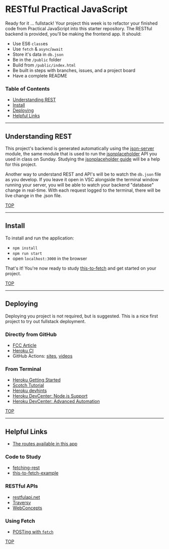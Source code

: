 # RESTful Practical JavaScript

Ready for it ... fullstack!  Your project this week is to refactor your finished code from Practical JavaScript into this starter repository.  The RESTful backend is provided, you'll be making the frontend app.  It should:

* Use ES6 `class`es
* Use `fetch` & `async`/`await`
* Store it's data in `db.json`
* Be in the `/public` folder
* Build from `/public/index.html`
* Be built in steps with branches, issues, and a project board
* Have a complete README

### Table of Contents

* [Understanding REST](#understanding-rest)
* [Install](#install)
* [Deploying](#deploying)
* [Helpful Links](#helpful-links)

---

## Understanding REST

This project's backend is generated automatically using the [json-server](https://github.com/typicode/json-server) module, the same module that is used to run the [jsonplaceholder](https://jsonplaceholder.typicode.com) API you used in class on Sunday.  Studying the [jsonplaceholder guide](https://jsonplaceholder.typicode.com/guide.html) will be a help for this project.

Another way to understand REST and API's will be to watch the `db.json` file as you develop.  If you leave it open in VSC alongside the terminal window running your server, you will be able to watch your backend "database" change in real-time.  With each request logged to the terminal, there will be live change in the .json file.

[TOP](#restful-practical-javascript)

---

## Install

To install and run the application:

* `npm install`
* `npm run start`
* open `localhost:3000` in the browser

That's it!  You're now ready to study [this-to-fetch](https://github.com/hackyourfuturebelgium/this-to-fetch-example) and get started on your project.

[TOP](#restful-practical-javascript)

---

## Deploying

Deploying you project is not required, but is suggested.  This is a nice first project to try out fullstack deployment.

### Directly from GitHub

* [FCC Article](https://www.freecodecamp.org/news/how-to-deploy-a-nodejs-app-to-heroku-from-github-without-installing-heroku-on-your-machine-433bec770efe/)
* [Heroku CI](https://www.heroku.com/continuous-integration)
* GitHub Actions: [sites](https://duckduckgo.com/?q=deploy+node+to+heroku+github+action&atb=v214-1&ia=web), [videos](https://duckduckgo.com/?q=deploy+node+to+heroku+github+action&atb=v214-1&iax=videos&ia=videos)

### From Terminal

* [Heroku Getting Started](https://devcenter.heroku.com/articles/getting-started-with-nodejs)
* [Scotch Tutorial](https://scotch.io/tutorials/how-to-deploy-a-node-js-app-to-heroku)
* [Heroku devhints](https://devhints.io/heroku)
* [Heroku DevCenter: Node.js Support](https://devcenter.heroku.com/articles/nodejs-support)
* [Heroku DevCenter: Advanced Automation](https://devcenter.heroku.com/articles/multiple-environments#advanced-linking-local-branches-to-remote-apps)

[TOP](#restful-practical-javascript)

---

## Helpful Links

* [The routes available in this app](https://jsonplaceholder.typicode.com/guide.html)

### Code to Study

* [fetching-rest](https://github.com/hackyourfuturebelgium/fetching-rest)
* [this-to-fetch-example](https://github.com/hackyourfuturebelgium/this-to-fetch-example)

### RESTful APIs

* [restfulapi.net](https://restfulapi.net/)
* [Traversy](https://www.youtube.com/watch?v=Q-BpqyOT3a8)
* [WebConcepts](https://www.youtube.com/watch?v=7YcW25PHnAA)

### Using Fetch

* [POSTing with `fetch`](https://stackoverflow.com/questions/29775797/fetch-post-json-data)


[TOP](#restful-practical-javascript)
